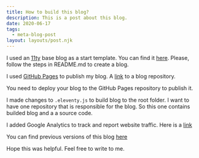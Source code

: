 ```yaml
---
title: How to build this blog?
description: This is a post about this blog.
date: 2020-06-17
tags:
  - meta-blog-post
layout: layouts/post.njk
---
```


I used an [11ty](https://www.11ty.dev/) base blog as a start template. You can find it [here](https://github.com/11ty/eleventy-base-blog#getting-started).
Please, follow the steps in README.md to create a blog.

I used [GitHub Pages](https://pages.github.com/) to publish my blog. A [link](https://github.com/hodovani/hodovani.github.io) to a blog repository.

You need to deploy your blog to the GitHub Pages repository to publish it.

I made changes to `.eleventy.js` to build blog to the root folder. I want to
have one repository that is responsible for the blog. So this one contains
builded blog and a a source code.

I added Google Analytics to track and report website traffic. Here is a [link](https://support.google.com/analytics/answer/1008080?hl=en)

You can find previous versions of this blog [here](https://github.com/hodovani/hodovani.github.io/commits/master/_source/posts/firstpost.md)

Hope this was helpful.
Feel free to write to me.

